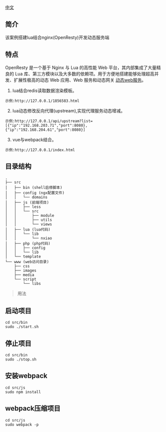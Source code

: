 [中文](https://github.com/ningxiao/www.vue.com)

## 简介

该案例搭建lua结合nginx(OpenResty)开发动态服务端

## 特点

OpenResty 是一个基于 Nginx 与 Lua 的高性能 Web 平台，其内部集成了大量精良的 Lua 库、第三方模块以及大多数的依赖项。用于方便地搭建能够处理超高并发、扩展性极高的动态 Web 应用、Web 服务和动态网关 [动态web服务](https://openresty.org/cn/)。

1. lua结合redis读取数据渲染模板。 

```
示例:http://127.0.0.1/1856583.html
```
2. lua动态修改反向代理(upstream),实现代理服务动态增减。

```
示例:http://127.0.0.1/api/upstream?list=[{"ip":"192.168.203.71","port":8080},{"ip":"192.168.204.61","port":8080}]
```
3. vue与webpack结合。 

```
示例:http://127.0.0.1/index.html
```

## 目录结构
```
.
├── src
│   ├── bin (shell启停脚本)
│   ├── config (ngx配置文件)
│   │   └── domains
│   ├── js (前端项目)
│   │   ├── less
│   │   └── src
│   │       ├── module
│   │       ├── utils
│   │       └── views
│   ├── lua (lua代码)
│   │   └── lib
│   │       └── nxiao
│   ├── php (php代码)
│   │   ├── config
│   │   └── lib
│   └── template
└── www (web访问目录)
    ├── css
    ├── images
    ├── media
    └── script
        └── libs
```

> 用法

## 启动项目
```
cd src/bin
sudo ./start.sh
```
## 停止项目
```
cd src/bin
sudo ./stop.sh
```
## 安装webpack
```
cd src/js
sudo npm install
```
## webpack压缩项目
```
cd src/js
sudo webpack -p
```
